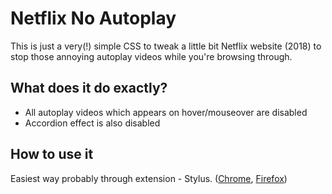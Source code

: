 # Netflix No Autoplay
This is just a very(!) simple CSS to tweak a little bit Netflix website (2018) to stop those annoying autoplay videos while you're browsing through.

## What does it do exactly?
- All autoplay videos which appears on hover/mouseover are disabled
- Accordion effect is also disabled

## How to use it
Easiest way probably through extension - Stylus. ([Chrome](https://chrome.google.com/webstore/detail/stylus/clngdbkpkpeebahjckkjfobafhncgmne?hl=en), [Firefox](https://addons.mozilla.org/en-US/firefox/addon/styl-us/))
